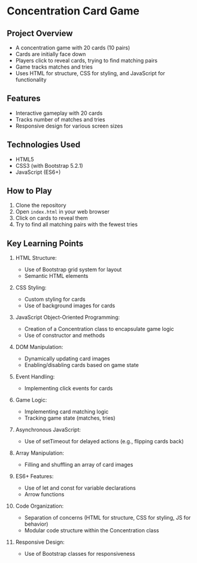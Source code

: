 # Concentration Card Game

## Project Overview
* A concentration game with 20 cards (10 pairs)
* Cards are initially face down
* Players click to reveal cards, trying to find matching pairs
* Game tracks matches and tries
* Uses HTML for structure, CSS for styling, and JavaScript for functionality

## Features
- Interactive gameplay with 20 cards
- Tracks number of matches and tries
- Responsive design for various screen sizes

## Technologies Used
- HTML5
- CSS3 (with Bootstrap 5.2.1)
- JavaScript (ES6+)

## How to Play
1. Clone the repository
2. Open `index.html` in your web browser
3. Click on cards to reveal them
4. Try to find all matching pairs with the fewest tries

## Key Learning Points
1. HTML Structure:
   * Use of Bootstrap grid system for layout
   * Semantic HTML elements

2. CSS Styling:
   * Custom styling for cards
   * Use of background images for cards

3. JavaScript Object-Oriented Programming:
   * Creation of a Concentration class to encapsulate game logic
   * Use of constructor and methods

4. DOM Manipulation:
   * Dynamically updating card images
   * Enabling/disabling cards based on game state

5. Event Handling:
   * Implementing click events for cards

6. Game Logic:
   * Implementing card matching logic
   * Tracking game state (matches, tries)

7. Asynchronous JavaScript:
   * Use of setTimeout for delayed actions (e.g., flipping cards back)

8. Array Manipulation:
   * Filling and shuffling an array of card images

9. ES6+ Features:
   * Use of let and const for variable declarations
   * Arrow functions

10. Code Organization:
    * Separation of concerns (HTML for structure, CSS for styling, JS for behavior)
    * Modular code structure within the Concentration class

11. Responsive Design:
    * Use of Bootstrap classes for responsiveness
